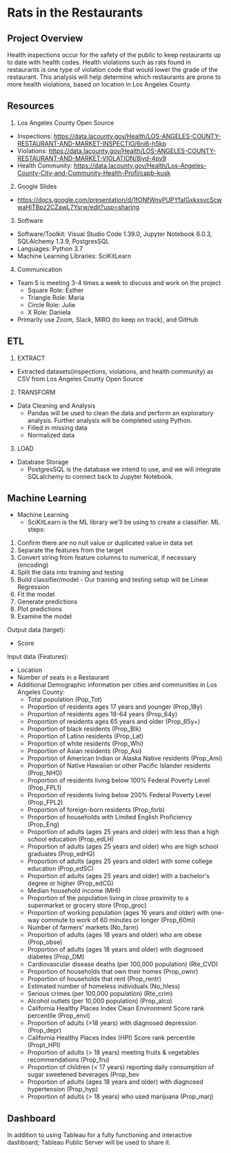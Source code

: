 # Rats in the Restaurants

## Project Overview
Health inspections occur for the safety of the public to keep restaurants up to date with health codes. Health violations such as rats found in restaurants is one type of violation code that would lower the grade of the restaurant. This analysis will help determine which restaurants are prone to more health violations, based on location in Los Angeles County.

## Resources
1) Los Angeles County Open Source
- Inspections: https://data.lacounty.gov/Health/LOS-ANGELES-COUNTY-RESTAURANT-AND-MARKET-INSPECTIO/6ni6-h5kp
- Violations: https://data.lacounty.gov/Health/LOS-ANGELES-COUNTY-RESTAURANT-AND-MARKET-VIOLATION/8jyd-4pv9
- Health Community: https://data.lacounty.gov/Health/Los-Angeles-County-City-and-Community-Health-Profi/capb-kusk

2) Google Slides
- https://docs.google.com/presentation/d/1fONfWnvPUPYfaIGxkxsvcScwwaHlTBpz2CZawL7Ysrw/edit?usp=sharing

3) Software
- Software/Toolkit: Visual Studio Code 1.39.0, Jupyter Notebook 6.0.3, SQLAlchemy 1.3.9, PostgresSQL
- Languages: Python 3.7
- Machine Learning Libraries: SciKitLearn

4) Communication
- Team 5 is meeting 3-4 times a week to discuss and work on the project
    - Square Role: Esther
    - Triangle Role: Maria
    - Circle Role: Julie
    - X Role: Daniela
- Primarily use Zoom, Slack, MIRO (to keep on track), and GitHub 

## ETL
1) EXTRACT
- Extracted datasets(inspections, violations, and health community) as CSV from Los Angeles County Open Source

2) TRANSFORM
- Data Cleaning and Analysis
    - Pandas will be used to clean the data and perform an exploratory analysis. Further analysis will be completed using Python.
    - Filled in missing data
    - Normalized data

3) LOAD 
- Database Storage
    - PostgresSQL is the database we intend to use, and we will integrate SQLalchemy to connect back to Jupyter Notebook.

## Machine Learning
- Machine Learning
    - SciKitLearn is the ML library we'll be using to create a classifier. 
ML steps: 
1) Confirm there are no null value or duplicated value in data set
2) Separate the features from the target
3) Convert string from feature columns to numerical, if necessary (encoding)
4) Split the data into training and testing
5) Build classifier/model - Our training and testing setup will be Linear Regression
6) Fit the model 
7) Generate predictions 
8) Plot predictions
9) Examine the model 


Output data (target): 
- Score

Input data (Features):
- Location
- Number of seats in a Restaurant
- Additional Demographic information per cities and communities in Los Angeles County:
    - Total population (Pop_Tot)
    - Proportion of residents ages 17 years and younger (Prop_18y)
    - Proportion of residents ages 18-64 years (Prop_64y)
    - Proportion of residents ages 65 years and older (Prop_65y+)
    - Proportion of black residents (Prop_Blk)
    - Proportion of Latino residents (Prop_Lat)
    - Proportion of white residents (Prop_Whi)
    - Proportion of Asian residents (Prop_Asi)
    - Proportion of American Indian or Alaska Native residents (Prop_Ami)
    - Proportion of Native Hawaiian or other Pacific Islander residents (Prop_NHO)
    - Proportion of residents living below 100% Federal Poverty Level (Prop_FPL1)
    - Proportion of residents living below 200% Federal Poverty Level (Prop_FPL2)
    - Proportion of foreign-born residents (Prop_forb)
    - Proportion of households with Limited English Proficiency (Prop_Eng)
    - Proportion of adults (ages 25 years and older) with less than a high school education (Prop_edLH)
    - Proportion of adults (ages 25 years and older) who are high school graduates (Prop_edHG)
    - Proportion of adults (ages 25 years and older) with some college education (Prop_edSC)
    - Proportion of adults (ages 25 years and older) with a bachelor's degree or higher (Prop_edCG)
    - Median household income (MHI)
    - Proportion of the population living in close proximity to a supermarket or grocery store (Prop_groc)
    - Proportion of working population (ages 16 years and older) with one-way commute to work of 60 minutes or longer (Prop_60mi)
    - Number of farmers' markets (No_farm)
    - Proportion of adults (ages 18 years and older) who are obese (Prop_obse)
    - Proportion of adults (ages 18 years and older) with diagnosed diabetes (Prop_DM)
    - Cardiovascular disease deaths (per 100,000 population) (Rte_CVD)
    - Proportion of households that own their homes (Prop_ownr)
    - Proportion of households that rent (Prop_rentr)
    - Estimated number of homeless individuals (No_hless)
    - Serious crimes (per 100,000 population) (Rte_crim)
    - Alcohol outlets (per 10,000 population) (Prop_alco)
    - California Healthy Places Index Clean Environment Score rank percentile (Prop_envi)
    - Proportion of adults (>18 years) with diagnosed depression (Prop_depr)
    - California Healthy Places Index (HPI) Score rank percentile (Propt_HPI)
    - Proportion of adults (> 18 years) meeting fruits & vegetables recommendations (Prop_fru)
    - Proportion of children (< 17 years) reporting daily consumption of sugar sweetened beverages (Prop_bev
    - Proportion of adults (ages 18 years and older) with diagnosed hypertension (Prop_hyp)
    - Proportion of adults (> 18 years) who used marijuana (Prop_marj)



## Dashboard

In addition to using Tableau for a fully functioning and interactive dashboard; Tableau Public Server will be used to share it.
